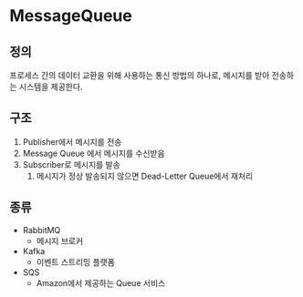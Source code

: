 # MessageQueue

## 정의
프로세스 간의 데이터 교환을 위해 사용하는 통신 방법의 하나로, 메시지를 받아 전송하는 시스템을 제공한다.
## 구조
1. Publisher에서 메시지를 전송
2. Message Queue 에서 메시지를 수신받음
3. Subscriber로 메시지를 발송
   1. 메시지가 정상 발송되지 않으면 Dead-Letter Queue에서 재처리
## 종류
- RabbitMQ
  - 메시지 브로커 
- Kafka
  - 이벤트 스트리밍 플랫폼
- SQS 
  - Amazon에서 제공하는 Queue 서비스 
